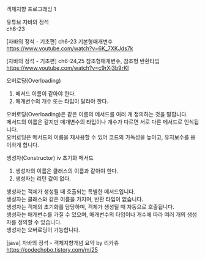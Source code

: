 객체지향 프로그래밍 1  

유튜브 자바의 정석  
ch6-23   

[자바의 정석 - 기초편] ch6-23 기본형매개변수  
https://www.youtube.com/watch?v=6K_7XKJds7k

[자바의 정석 - 기초편] ch6-24,25 참조형매개변수, 참조형 반환타입  
https://www.youtube.com/watch?v=c9rXj3b9rKI

오버로딩(Overloading)  
1. 메서드 이름이 같아야 한다.  
2. 매개변수의 개수 또는 타입이 달라야 한다.  

오버로딩(Overloading)은 같은 이름의 메서드를 여러 개 정의하는 것을 말합니다.  
메서드의 이름은 같지만 매개변수의 타입이나 개수가 다르면 서로 다른 메서드로 인식됩니다.  
오버로딩은 메서드의 이름을 재사용할 수 있어 코드의 가독성을 높이고, 유지보수를 용이하게 합니다.  


생성자(Constructor)
iv 초기화 메서드
1. 생성자의 이름은 클래스의 이름과 같아야 한다.
2. 생성자는 리턴 값이 없다.

생성자는 객체가 생성될 때 호출되는 특별한 메서드입니다.  
생성자는 클래스와 같은 이름을 가지며, 반환 타입이 없습니다.  
생성자는 객체의 초기화를 담당하며, 객체가 생성될 때 자동으로 호출됩니다.  
생성자는 매개변수를 가질 수 있으며, 매개변수의 타입이나 개수에 따라 여러 개의 생성자를 정의할 수 있습니다.  
생성자는 오버로딩이 가능합니다.

[java] 자바의 정석 - 객체지향개념 요약 by 리카츄  
https://codechobo.tistory.com/m/25











